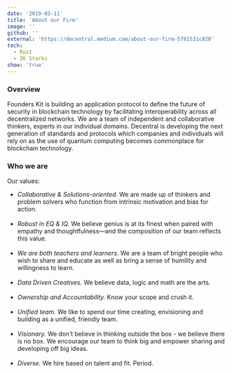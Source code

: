 ```yaml
---
date: '2019-03-11'
title: 'About our Firm'
image: ''
github: ''
external: 'https://decentral.medium.com/about-our-firm-5791531c820'
tech:
  - Rust
  - ZK Starks
show: 'true'
---
```


### Overview

Founders Kit is building an application protocol to define the future of security in blockchain technology by facilitating interoperability across all decentralized networks. We are a team of independent and collaborative thinkers, experts in our individual domains. Decentral is developing the next generation of standards and protocols which companies and individuals will rely on as the use of quantum computing becomes commonplace for blockchain technology.

### Who we are

Our values:

- _Collaborative & Solutions-oriented._ We are made up of thinkers and problem solvers who function from intrinsic motivation and bias for action. <br/><br/>
- _Robust in EQ & IQ._ We believe genius is at its finest when paired with empathy and thoughtfulness—and the composition of our team reflects this value.<br/><br/>
- _We are both teachers and learners._ We are a team of bright people who wish to share and educate as well as bring a sense of humility and willingness to learn.<br/><br/>
- _Data Driven Creatives._ We believe data, logic and math are the arts.<br/><br/>
- _Ownership and Accountability._ Know your scope and crush it.<br/><br/>
- _Unified team._ We like to spend our time creating, envisioning and building as a unified, friendly team.<br/><br/>
- _Visionary._ We don’t believe in thinking outside the box - we believe there is no box. We encourage our team to think big and empower sharing and developing off big ideas.<br/><br/>
- _Diverse._ We hire based on talent and fit. Period.
